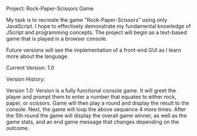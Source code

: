 Project: Rock-Paper-Scissors Game

My task is to recreate the game "Rock-Paper-Scissors" using only JavaScript.
I hope to effectively demonstrate my fundamental knowledge of JScript and programming concepts.
The project will begin as a text-based game that is played in a browser console. 

Future versions will see the implementation of a front-end GUI as I learn more about the language.

Current Version: 1.0


Version History:

Version 1.0: 
    Version is a fully functional console game. It will greet the player and prompt them to enter a number that equates to either rock, paper, or scissors. 
    Game will then play a round and display the result to the console.
    Next, the game will loop the above sequence 4 more times. 
    After the 5th round the game will display the overall game winner, as well as the game stats, and an end game message that changes depending on the outcome.



